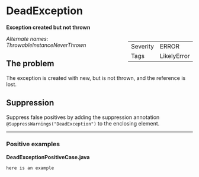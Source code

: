 <!--
*** AUTO-GENERATED, DO NOT MODIFY ***
To make changes, edit the @BugPattern annotation or the explanation in docs/bugpattern.
-->

# DeadException

__Exception created but not thrown__

<div style="float:right;"><table id="metadata">
<tr><td>Severity</td><td>ERROR</td></tr>
<tr><td>Tags</td><td>LikelyError</td></tr>
</table></div>

_Alternate names: ThrowableInstanceNeverThrown_

## The problem
The exception is created with new, but is not thrown, and the reference is lost.

## Suppression
Suppress false positives by adding the suppression annotation `@SuppressWarnings("DeadException")` to the enclosing element.


----------

### Positive examples
__DeadExceptionPositiveCase.java__

```java
here is an example
```

